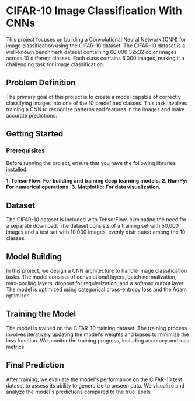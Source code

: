 # CIFAR-10 Image Classification With CNNs

This project focuses on building a Convolutional Neural Network (CNN) for image classification using the CIFAR-10 dataset. The CIFAR-10 dataset is a well-known benchmark dataset containing 60,000 32x32 color images across 10 different classes. Each class contains 6,000 images, making it a challenging task for image classification.

## Problem Definition

The primary goal of this project is to create a model capable of correctly classifying images into one of the 10 predefined classes. This task involves training a CNN to recognize patterns and features in the images and make accurate predictions.

## Getting Started

### Prerequisites
Before running the project, ensure that you have the following libraries installed:

**1. TensorFlow: For building and training deep learning models.**
**2. NumPy: For numerical operations.**
**3. Matplotlib: For data visualization.**

## Dataset
The CIFAR-10 dataset is included with TensorFlow, eliminating the need for a separate download. The dataset consists of a training set with 50,000 images and a test set with 10,000 images, evenly distributed among the 10 classes.

## Model Building

In this project, we design a CNN architecture to handle image classification tasks. The model consists of convolutional layers, batch normalization, max-pooling layers, dropout for regularization, and a softmax output layer. The model is optimized using categorical cross-entropy loss and the Adam optimizer.

## Training the Model

The model is trained on the CIFAR-10 training dataset. The training process involves iteratively updating the model's weights and biases to minimize the loss function. We monitor the training progress, including accuracy and loss metrics.

## Final Prediction

After training, we evaluate the model's performance on the CIFAR-10 test dataset to assess its ability to generalize to unseen data. We visualize and analyze the model's predictions compared to the true labels.
